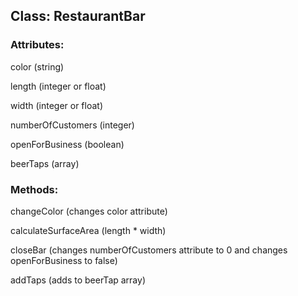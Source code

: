 ## Class: RestaurantBar

### Attributes:
color (string)

length (integer or float)

width (integer or float)

numberOfCustomers (integer)

openForBusiness (boolean)

beerTaps (array)

### Methods:
changeColor (changes color attribute)

calculateSurfaceArea (length * width)

closeBar (changes numberOfCustomers attribute to 0 and changes openForBusiness to false)

addTaps (adds to beerTap array)
